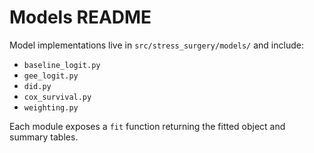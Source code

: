 # Models README

Model implementations live in `src/stress_surgery/models/` and include:
- `baseline_logit.py`
- `gee_logit.py`
- `did.py`
- `cox_survival.py`
- `weighting.py`

Each module exposes a `fit` function returning the fitted object and summary tables.
